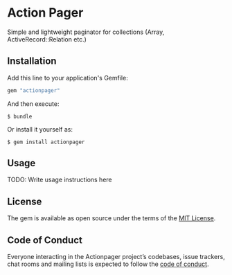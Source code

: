 # Action Pager

Simple and lightweight paginator for collections (Array, ActiveRecord::Relation etc.)

## Installation

Add this line to your application's Gemfile:

```ruby
gem "actionpager"
```

And then execute:

    $ bundle

Or install it yourself as:

    $ gem install actionpager

## Usage

TODO: Write usage instructions here

## License

The gem is available as open source under the terms of the [MIT License](https://opensource.org/licenses/MIT).

## Code of Conduct

Everyone interacting in the Actionpager project’s codebases, issue trackers, chat rooms and mailing lists is expected to follow the [code of conduct](https://github.com/[USERNAME]/actionpager/blob/master/CODE_OF_CONDUCT.md).
